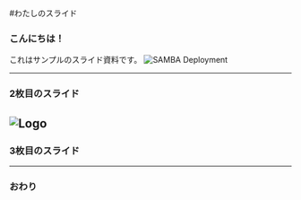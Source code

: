 #わたしのスライド
### こんにちは！


これはサンプルのスライド資料です。
![SAMBA Deployment](https://onetapbeyond.github.io/resource/img/samba/new-samba-deploy.jpg)

---


### 2枚目のスライド

![Logo](http://spark.apache.org/images/spark-logo-trademark.png)
---


### 3枚目のスライド


---


### おわり
